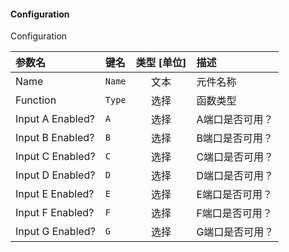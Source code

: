 <!--
DO NOT EDIT THIS FILE DIRECTLY.
This file is generated by tools/comp-docs.js.
All changes will be overwritten by regeneration.
-->

<slot class="model-parameters">

#### Configuration

Configuration

| 参数名 | 键名 | 类型 [单位] | 描述 |
|:------ |:---- |:-----------:|:---- |
| Name | `Name` | 文本 | 元件名称 |
| Function | `Type` | 选择 | 函数类型 |
| Input A Enabled? | `A` | 选择 | A端口是否可用？ |
| Input B Enabled? | `B` | 选择 | B端口是否可用？ |
| Input C Enabled? | `C` | 选择 | C端口是否可用？ |
| Input D Enabled? | `D` | 选择 | D端口是否可用？ |
| Input E Enabled? | `E` | 选择 | E端口是否可用？ |
| Input F Enabled? | `F` | 选择 | F端口是否可用？ |
| Input G Enabled? | `G` | 选择 | G端口是否可用？ |


</slot>

